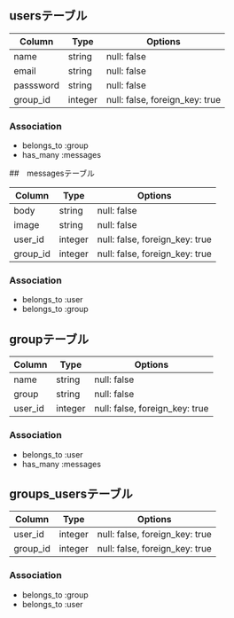 ## usersテーブル

|Column|Type|Options|
|------|----|-------|
|name|string|null: false|
|email|string|null: false|
|passsword|string|null: false|
|group_id|integer|null: false, foreign_key: true|

### Association
- belongs_to :group
- has_many :messages

##　messagesテーブル

|Column|Type|Options|
|------|----|-------|
|body|string|null: false|
|image|string|null: false|
|user_id|integer|null: false, foreign_key: true|
|group_id|integer|null: false, foreign_key: true|

### Association
- belongs_to :user
- belongs_to :group

## groupテーブル

|Column|Type|Options|
|------|----|-------|
|name|string|null: false|
|group|string|null: false|
|user_id|integer|null: false, foreign_key: true|

### Association
- belongs_to :user
- has_many :messages

## groups_usersテーブル

|Column|Type|Options|
|------|----|-------|
|user_id|integer|null: false, foreign_key: true|
|group_id|integer|null: false, foreign_key: true|

### Association
- belongs_to :group
- belongs_to :user
